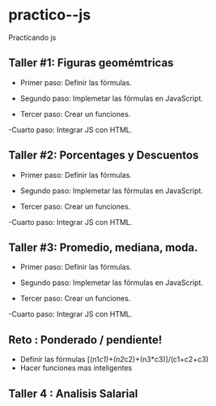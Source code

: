 # practico--js
Practicando js

## Taller #1: Figuras geomémtricas

- Primer paso: Definir las fórmulas.

- Segundo paso: Implemetar las fórmulas en JavaScript.

- Tercer paso: Crear un funciones.

-Cuarto paso: Integrar JS con HTML.

## Taller #2: Porcentages y Descuentos 

- Primer paso: Definir las fórmulas.

- Segundo paso: Implemetar las fórmulas en JavaScript.

- Tercer paso: Crear un funciones.

-Cuarto paso: Integrar JS con HTML.

## Taller #3: Promedio, mediana, moda.

- Primer paso: Definir las fórmulas.

- Segundo paso: Implemetar las fórmulas en JavaScript.

- Tercer paso: Crear un funciones.

-Cuarto paso: Integrar JS con HTML.

## Reto : Ponderado / pendiente!
- Definir las fórmulas [(n1*c1)+(n2*c2)+(n3*c3)]/(c1+c2+c3)
- Hacer funciones mas inteligentes

## Taller 4 : Analisis Salarial
